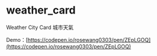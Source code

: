# weather_card
Weather City Card 城市天氣 

Demo：[https://codepen.io/rosewang0303/pen/ZEpLGOQ](https://codepen.io/rosewang0303/pen/ZEpLGOQ)
